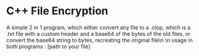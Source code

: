 # C++ File Encryption
A simple 2 in 1 program, which either convert any file to a .clop, which is a .txt file with a custom header and a base64 of the bytes of the old files, or convert the base64 string to bytes, recreating the original file\n
\n
usage in both programs : [path to your file]
